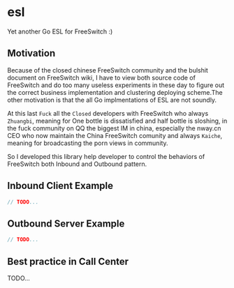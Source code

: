 # esl

Yet another Go ESL for FreeSwitch :)

## Motivation

Because of the closed chinese FreeSwitch community and the bulshit document on FreeSwitch wiki, I have to view both source code of FreeSwitch and do too many useless experiments in these day to figure out the correct business implementation and clustering deploying scheme.The other motivation is that the all Go implmentations of ESL are not soundly.

At this last `Fuck` all the `Closed` developers with FreeSwitch who always `Zhuangbi`, meaning for One bottle is dissatisfied and half bottle is sloshing, in the fuck community on QQ the biggest IM in china, especially the nway.cn CEO who now maintain the China FreeSwitch comunity and always `Kaiche`, meaning for broadcasting the porn views in community.

So I developed this library help developer to control the behaviors of FreeSwitch both Inbound and Outbound pattern.


## Inbound Client Example

```go
// TODO...
```

## Outbound Server Example

```go
// TODO...
```

## Best practice in Call Center 

TODO...